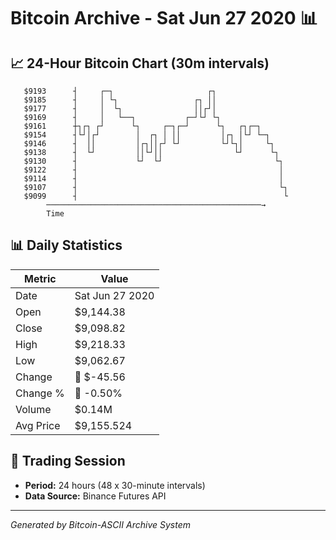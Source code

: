 # Bitcoin Archive - Sat Jun 27 2020 📊

## 📈 24-Hour Bitcoin Chart (30m intervals)

```
   $9193      ┤     ┌─┐                     ┌┐                 
   $9185      ┤     │ └┐                 ┌┐ ││                 
   $9177      ┤     │  └┐                ││┌┘│                 
   $9169      ┤     │   └──┐           ┌─┘└┘ └┐                
   $9161      ┼┐┌┐ ┌┘      └┐     ┌─┐┌─┘      └┐   ┌┐┌─┐       
   $9154      ┤└┘│┌┘        │  ┌┐ │ ││         │┌┐ │└┘ └─┐     
   $9146      ┤  ││         │┌┐││┌┘ └┘         └┘└┐│     └┐    
   $9138      ┤  └┘         ││└┘││                └┘      └┐   
   $9130      ┤             └┘  └┘                         └┐  
   $9122      ┤                                             │  
   $9114      ┤                                             │  
   $9107      ┤                                             └┐ 
   $9099      ┤                                              └ 
        ────────────────────────────────────────────────→
        Time
```

## 📊 Daily Statistics

| Metric | Value |
|--------|-------|
| Date | Sat Jun 27 2020 |
| Open | $9,144.38 |
| Close | $9,098.82 |
| High | $9,218.33 |
| Low | $9,062.67 |
| Change | 🔴 $-45.56 |
| Change % | 🔴 -0.50% |
| Volume | $0.14M |
| Avg Price | $9,155.524 |

## 📅 Trading Session

- **Period:** 24 hours (48 x 30-minute intervals)
- **Data Source:** Binance Futures API

---
*Generated by Bitcoin-ASCII Archive System*
